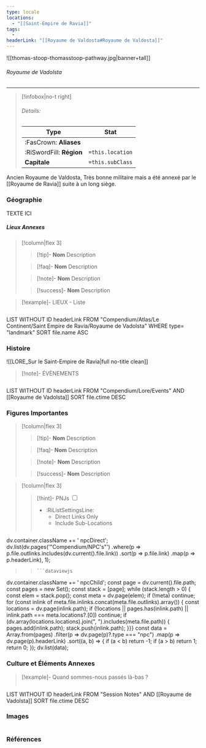 ```yaml
---
type: locale
locations:
  - "[[Saint-Empire de Ravia]]"
tags:
  - 
headerLink: "[[Royaume de Valdosta#Royaume de Valdosta]]"
---
```


![[thomas-stoop-thomasstoop-pathway.jpg|banner+tall]]
###### Royaume de Vadolsta
<span class="sub2"></span>
___

> [!infobox|no-t right]
> ###### Details:
> | Type | Stat |
> | ---- | ---- |
> | :FasCrown: **Aliases**   |  |
> | :RiSwordFill: **Région** |  `=this.location`|
> | **Capitale** |  `=this.subClass`|

Ancien Royaume de Valdosta, Très bonne militaire mais a été annexé par le [[Royaume de Ravia]] suite à un long siège. 


### Géographie

TEXTE ICI
##### Lieux Annexes

> [!column|flex 3]
>
> > [!tip]- **Nom**
> > Description
>
> > [!faq]- **Nom**
> > Description
>
> > [!note]- **Nom**
> > Description
>
> > [!success]- **Nom**
> > Description

> [!example]- LIEUX - Liste
>```dataview
LIST WITHOUT ID headerLink
FROM "Compendium/Atlas/Le Continent/Saint Empire de Ravia/Royaume de Vadolsta"
WHERE type= "landmark"
SORT file.name ASC

### Histoire

![[LORE_Sur le Saint-Empire de Ravia|full no-title clean]]

> [!note]- ÉVÈNEMENTS
>```dataview
LIST WITHOUT ID headerLink
FROM "Compendium/Lore/Events" AND [[Royaume de Vadolsta]]
SORT file.ctime DESC

### Figures Importantes

> [!column|flex 3]
>
> > [!tip]- **Nom**
> > Description
>
> > [!faq]- **Nom**
> > Description
>
> > [!note]- **Nom**
> > Description
>
> > [!success]- **Nom**
> > Description

> [!column|flex 3]
> > [!hint]-  PNJs
> > <input type="checkbox" id="npc"/><ul class="sortMenu"><li class="sortIcon">:RiListSettingsLine:<ul class="dropdown npcedit"><li><label for="npc" class="directLabel active">Direct Links Only</label></li><li><label for="npc" class="childLabel">Include Sub-Locations</label></li></ul></li></ul>
> >```dataviewjs
dv.container.className += ' npcDirect';
dv.list(dv.pages('"Compendium/NPC\'s"')
 .where(p => p.file.outlinks.includes(dv.current().file.link))
.sort(p => p.file.link)
.map(p => p.headerLink), 1);
>>```
>>```dataviewjs
dv.container.className += ' npcChild';
const page = dv.current().file.path;
const pages = new Set();
const stack = [page];
while (stack.length > 0) {
const elem = stack.pop();
const meta = dv.page(elem);
if (!meta) continue;
for (const inlink of meta.file.inlinks.concat(meta.file.outlinks).array()) {
const locations = dv.page(inlink.path);
if (!locations || pages.has(inlink.path) || inlink.path === meta.locations?.[0]) continue;
 if (dv.array(locations.locations).join(", ").includes(meta.file.path)) {
 pages.add(inlink.path);
 stack.push(inlink.path);
}}}
const data = Array.from(pages)
.filter(p => dv.page(p)?.type === "npc")
.map(p => dv.page(p).headerLink)
.sort((a, b) => {
if (a < b) return -1;
if (a > b) return 1;
return 0;
});
dv.list(data);


### Culture et Éléments Annexes



> [!example]- Quand sommes-nous passés là-bas ?
>```dataview
LIST WITHOUT ID headerLink
FROM "Session Notes" AND [[Royaume de Vadolsta]]
SORT file.ctime DESC


### Images
```image-layout-masonry-3

```

### Références


